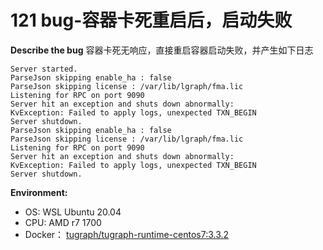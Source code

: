# 121 bug-容器卡死重启后，启动失败
**Describe the bug**
容器卡死无响应，直接重启容器启动失败，并产生如下日志
```
Server started.
ParseJson skipping enable_ha : false
ParseJson skipping license : /var/lib/lgraph/fma.lic
Listening for RPC on port 9090
Server hit an exception and shuts down abnormally:
KvException: Failed to apply logs, unexpected TXN_BEGIN
Server shutdown.
ParseJson skipping enable_ha : false
ParseJson skipping license : /var/lib/lgraph/fma.lic
Listening for RPC on port 9090
Server hit an exception and shuts down abnormally:
KvException: Failed to apply logs, unexpected TXN_BEGIN
Server shutdown.
```


**Environment:**
 - OS: WSL Ubuntu 20.04
 - CPU: AMD r7 1700
 - Docker： [tugraph/tugraph-runtime-centos7:3.3.2](https://github.com/TuGraph-db/tugraph-db/issues/new?assignees=&labels=&template=bug_report.md&title=)

